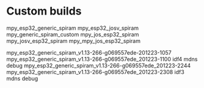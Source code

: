 # Custom builds

mpy_esp32_generic_spiram
mpy_esp32_josv_spiram
mpy_generic_spiram_custom
mpy_jos_esp32_spiram
mpy_josv_esp32_spiram
mpy_mpy_jos_esp32_spiram

mpy_esp32_generic_spiram_v1.13-266-g069557ede-201223-1057
mpy_esp32_generic_spiram_v1.13-266-g069557ede_201223-1100  idf4 mdns debug
mpy_esp32_generic_spiram_v1.13-266-g069557ede_201223-2244
mpy_esp32_generic_spiram_v1.13-266-g069557ede_201223-2308  idf3 mdns debug


